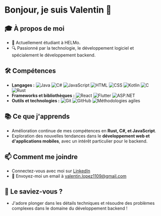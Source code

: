 # Bonjour, je suis Valentin 👋

## 🎓 À propos de moi
- 🏫 Actuellement étudiant à HELMo.
- 🔍 Passionné par la technologie, le développement logiciel et spécialement le développement backend.

## 🛠 Compétences
- **Langages :** 
  ![Java](https://img.shields.io/badge/-Java-007396?logo=java&logoColor=white)
  ![C#](https://img.shields.io/badge/-C%23-239120?logo=csharp&logoColor=white)
  ![JavaScript](https://img.shields.io/badge/-JavaScript-F7DF1E?logo=javascript&logoColor=white)
  ![HTML](https://img.shields.io/badge/-HTML-E34F26?logo=html5&logoColor=white)
  ![CSS](https://img.shields.io/badge/-CSS-1572B6?logo=css3&logoColor=white)
  ![Kotlin](https://img.shields.io/badge/-Kotlin-0095D5?logo=kotlin&logoColor=white)
  ![C](https://img.shields.io/badge/-C-A8B9CC?logo=c&logoColor=white)
  ![Rust](https://img.shields.io/badge/-Rust-000000?logo=rust&logoColor=white)
- **Frameworks et bibliothèques :** 
  ![React](https://img.shields.io/badge/-React-61DAFB?logo=react&logoColor=white)
  ![Flutter](https://img.shields.io/badge/-Flutter-02569B?logo=flutter&logoColor=white)
  ![ASP.NET](https://img.shields.io/badge/-ASP.NET-512BD4?logo=.net&logoColor=white)
- **Outils et technologies :** 
  ![Git](https://img.shields.io/badge/-Git-F05032?logo=git&logoColor=white)
  ![GitHub](https://img.shields.io/badge/-GitHub-181717?logo=github&logoColor=white)
  ![Méthodologies agiles](https://img.shields.io/badge/-M%C3%A9thodologies%20agiles-009688?logo=ag-grid&logoColor=white)

## 📚 Ce que j'apprends
- Amélioration continue de mes compétences en **Rust, C#, et JavaScript**.
- Exploration des nouvelles tendances dans le **développement web et d'applications mobiles**, avec un intérêt particulier pour le backend.

## 📫 Comment me joindre
- Connectez-vous avec moi sur [LinkedIn](https://be.linkedin.com/in/valentin-lopez-lopez-93333b236)
- 📧 Envoyez-moi un email à [valentin.lopez1109@gmail.com](mailto:valentin.lopez1109@gmail.com)

## 🌟 Le saviez-vous ?
- J'adore plonger dans les détails techniques et résoudre des problèmes complexes dans le domaine du développement backend !
